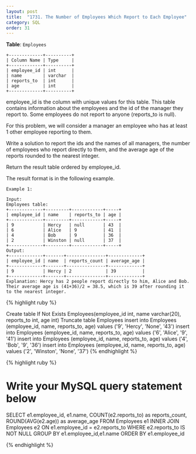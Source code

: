 ```yaml
---
layout: post
title:  "1731. The Number of Employees Which Report to Each Employee"
category: SQL
order: 31
---
```



**Table**: `Employees`

```
+-------------+----------+
| Column Name | Type     |
+-------------+----------+
| employee_id | int      |
| name        | varchar  |
| reports_to  | int      |
| age         | int      |
+-------------+----------+
```

employee_id is the column with unique values for this table.
This table contains information about the employees and the id of the manager they report to. Some employees do not report to anyone (reports_to is null). 
 

For this problem, we will consider a manager an employee who has at least 1 other employee reporting to them.

Write a solution to report the ids and the names of all managers, the number of employees who report directly to them, and the average age of the reports rounded to the nearest integer.

Return the result table ordered by employee_id.

The result format is in the following example.

 
```
Example 1:

Input: 
Employees table:
+-------------+---------+------------+-----+
| employee_id | name    | reports_to | age |
+-------------+---------+------------+-----+
| 9           | Hercy   | null       | 43  |
| 6           | Alice   | 9          | 41  |
| 4           | Bob     | 9          | 36  |
| 2           | Winston | null       | 37  |
+-------------+---------+------------+-----+
Output: 
+-------------+-------+---------------+-------------+
| employee_id | name  | reports_count | average_age |
+-------------+-------+---------------+-------------+
| 9           | Hercy | 2             | 39          |
+-------------+-------+---------------+-------------+
Explanation: Hercy has 2 people report directly to him, Alice and Bob. Their average age is (41+36)/2 = 38.5, which is 39 after rounding it to the nearest integer.
```

{% highlight ruby %}

Create table If Not Exists Employees(employee_id int, name varchar(20), reports_to int, age int)
Truncate table Employees
insert into Employees (employee_id, name, reports_to, age) values ('9', 'Hercy', 'None', '43')
insert into Employees (employee_id, name, reports_to, age) values ('6', 'Alice', '9', '41')
insert into Employees (employee_id, name, reports_to, age) values ('4', 'Bob', '9', '36')
insert into Employees (employee_id, name, reports_to, age) values ('2', 'Winston', 'None', '37')
{% endhighlight %}

{% highlight ruby %}

# Write your MySQL query statement below

SELECT 
  e1.employee_id,
  e1.name,
  COUNT(e2.reports_to) as  reports_count,
  ROUND(AVG(e2.age)) as average_age
  FROM Employees e1
INNER JOIN Employees e2 ON e1.employee_id = e2.reports_to
WHERE e2.reports_to IS NOT NULL
GROUP BY e1.employee_id,e1.name
ORDER BY e1.employee_id

{% endhighlight %}